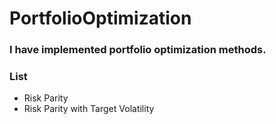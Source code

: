 # PortfolioOptimization

### I have implemented portfolio optimization methods. 

### List

- Risk Parity
- Risk Parity with Target Volatility
